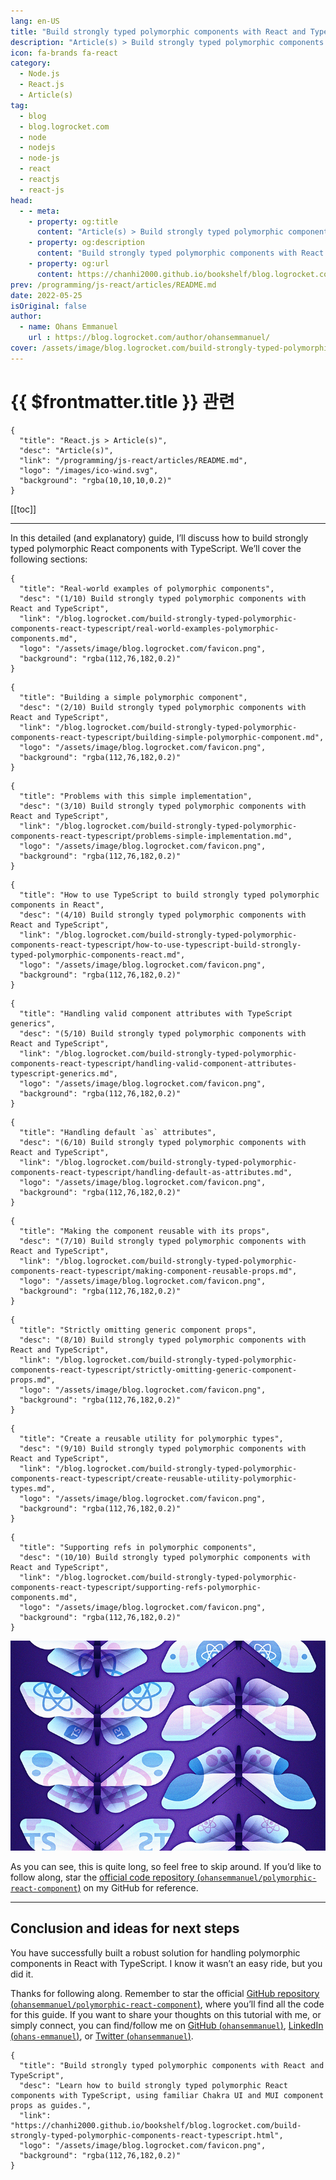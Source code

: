 ```yaml
---
lang: en-US
title: "Build strongly typed polymorphic components with React and TypeScript"
description: "Article(s) > Build strongly typed polymorphic components with React and TypeScript"
icon: fa-brands fa-react
category:
  - Node.js
  - React.js
  - Article(s)
tag:
  - blog
  - blog.logrocket.com
  - node
  - nodejs
  - node-js
  - react
  - reactjs
  - react-js
head:
  - - meta:
    - property: og:title
      content: "Article(s) > Build strongly typed polymorphic components with React and TypeScript"
    - property: og:description
      content: "Build strongly typed polymorphic components with React and TypeScript"
    - property: og:url
      content: https://chanhi2000.github.io/bookshelf/blog.logrocket.com/build-strongly-typed-polymorphic-components-react-typescript.html
prev: /programming/js-react/articles/README.md
date: 2022-05-25
isOriginal: false
author:
  - name: Ohans Emmanuel
    url : https://blog.logrocket.com/author/ohansemmanuel/
cover: /assets/image/blog.logrocket.com/build-strongly-typed-polymorphic-components-react-typescript/banner.png
---
```


# {{ $frontmatter.title }} 관련

```component VPCard
{
  "title": "React.js > Article(s)",
  "desc": "Article(s)",
  "link": "/programming/js-react/articles/README.md",
  "logo": "/images/ico-wind.svg",
  "background": "rgba(10,10,10,0.2)"
}
```

[[toc]]

---

<SiteInfo
  name="Build strongly typed polymorphic components with React and TypeScript"
  desc="Learn how to build strongly typed polymorphic React components with TypeScript, using familiar Chakra UI and MUI component props as guides."
  url="https://blog.logrocket.com/build-strongly-typed-polymorphic-components-react-typescript"
  logo="/assets/image/blog.logrocket.com/favicon.png"
  preview="/assets/image/blog.logrocket.com/build-strongly-typed-polymorphic-components-react-typescript/banner.png"/>

In this detailed (and explanatory) guide, I’ll discuss how to build strongly typed polymorphic React components with TypeScript. We’ll cover the following sections:

```component VPCard
{
  "title": "Real-world examples of polymorphic components",
  "desc": "(1/10) Build strongly typed polymorphic components with React and TypeScript",
  "link": "/blog.logrocket.com/build-strongly-typed-polymorphic-components-react-typescript/real-world-examples-polymorphic-components.md",
  "logo": "/assets/image/blog.logrocket.com/favicon.png",
  "background": "rgba(112,76,182,0.2)"
}
```

```component VPCard
{
  "title": "Building a simple polymorphic component",
  "desc": "(2/10) Build strongly typed polymorphic components with React and TypeScript",
  "link": "/blog.logrocket.com/build-strongly-typed-polymorphic-components-react-typescript/building-simple-polymorphic-component.md",
  "logo": "/assets/image/blog.logrocket.com/favicon.png",
  "background": "rgba(112,76,182,0.2)"
}
```

```component VPCard
{
  "title": "Problems with this simple implementation",
  "desc": "(3/10) Build strongly typed polymorphic components with React and TypeScript",
  "link": "/blog.logrocket.com/build-strongly-typed-polymorphic-components-react-typescript/problems-simple-implementation.md",
  "logo": "/assets/image/blog.logrocket.com/favicon.png",
  "background": "rgba(112,76,182,0.2)"
}
```

```component VPCard
{
  "title": "How to use TypeScript to build strongly typed polymorphic components in React",
  "desc": "(4/10) Build strongly typed polymorphic components with React and TypeScript",
  "link": "/blog.logrocket.com/build-strongly-typed-polymorphic-components-react-typescript/how-to-use-typescript-build-strongly-typed-polymorphic-components-react.md",
  "logo": "/assets/image/blog.logrocket.com/favicon.png",
  "background": "rgba(112,76,182,0.2)"
}
```

```component VPCard
{
  "title": "Handling valid component attributes with TypeScript generics",
  "desc": "(5/10) Build strongly typed polymorphic components with React and TypeScript",
  "link": "/blog.logrocket.com/build-strongly-typed-polymorphic-components-react-typescript/handling-valid-component-attributes-typescript-generics.md",
  "logo": "/assets/image/blog.logrocket.com/favicon.png",
  "background": "rgba(112,76,182,0.2)"
}
```

```component VPCard
{
  "title": "Handling default `as` attributes",
  "desc": "(6/10) Build strongly typed polymorphic components with React and TypeScript",
  "link": "/blog.logrocket.com/build-strongly-typed-polymorphic-components-react-typescript/handling-default-as-attributes.md",
  "logo": "/assets/image/blog.logrocket.com/favicon.png",
  "background": "rgba(112,76,182,0.2)"
}
```

```component VPCard
{
  "title": "Making the component reusable with its props",
  "desc": "(7/10) Build strongly typed polymorphic components with React and TypeScript",
  "link": "/blog.logrocket.com/build-strongly-typed-polymorphic-components-react-typescript/making-component-reusable-props.md",
  "logo": "/assets/image/blog.logrocket.com/favicon.png",
  "background": "rgba(112,76,182,0.2)"
}
```

```component VPCard
{
  "title": "Strictly omitting generic component props",
  "desc": "(8/10) Build strongly typed polymorphic components with React and TypeScript",
  "link": "/blog.logrocket.com/build-strongly-typed-polymorphic-components-react-typescript/strictly-omitting-generic-component-props.md",
  "logo": "/assets/image/blog.logrocket.com/favicon.png",
  "background": "rgba(112,76,182,0.2)"
}
```

```component VPCard
{
  "title": "Create a reusable utility for polymorphic types",
  "desc": "(9/10) Build strongly typed polymorphic components with React and TypeScript",
  "link": "/blog.logrocket.com/build-strongly-typed-polymorphic-components-react-typescript/create-reusable-utility-polymorphic-types.md",
  "logo": "/assets/image/blog.logrocket.com/favicon.png",
  "background": "rgba(112,76,182,0.2)"
}
```

```component VPCard
{
  "title": "Supporting refs in polymorphic components",
  "desc": "(10/10) Build strongly typed polymorphic components with React and TypeScript",
  "link": "/blog.logrocket.com/build-strongly-typed-polymorphic-components-react-typescript/supporting-refs-polymorphic-components.md",
  "logo": "/assets/image/blog.logrocket.com/favicon.png",
  "background": "rgba(112,76,182,0.2)"
}
```

![Build Strongly Typed Polymorphic Components With React And TypeScript](/assets/image/blog.logrocket.com/build-strongly-typed-polymorphic-components-react-typescript/banner.png)

As you can see, this is quite long, so feel free to skip around. If you’d like to follow along, star the [official code repository (<VPIcon icon="iconfont icon-github"/>`ohansemmanuel/polymorphic-react-component`)](https://github.com/ohansemmanuel/polymorphic-react-component) on my GitHub for reference.

---

## Conclusion and ideas for next steps

You have successfully built a robust solution for handling polymorphic components in React with TypeScript. I know it wasn’t an easy ride, but you did it.

Thanks for following along. Remember to star the official [GitHub repository (<VPIcon icon="iconfont icon-github"/>`ohansemmanuel/polymorphic-react-component`)](https://github.com/ohansemmanuel/polymorphic-react-component), where you’ll find all the code for this guide. If you want to share your thoughts on this tutorial with me, or simply connect, you can find/follow me on [GitHub (<VPIcon icon="iconfont icon-github"/>`ohansemmanuel`)](https://github.com/ohansemmanuel), [LinkedIn (<VPIcon icon="fa-brands fa-linkedin"/>`ohans-emmanuel`)](https://linkedin.com/in/ohans-emmanuel/), or [Twitter (<VPIcon icon="fa-brands fa-x-twitter"/>`ohansemmanuel`)](https://twitter.com/ohansemmanuel).

<!-- TODO: add ARTICLE CARD -->
```component VPCard
{
  "title": "Build strongly typed polymorphic components with React and TypeScript",
  "desc": "Learn how to build strongly typed polymorphic React components with TypeScript, using familiar Chakra UI and MUI component props as guides.",
  "link": "https://chanhi2000.github.io/bookshelf/blog.logrocket.com/build-strongly-typed-polymorphic-components-react-typescript.html",
  "logo": "/assets/image/blog.logrocket.com/favicon.png",
  "background": "rgba(112,76,182,0.2)"
}
```
